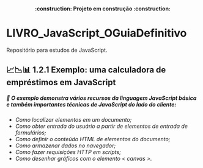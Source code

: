 <h4 align="center"> 
    :construction:  Projeto em construção  :construction:
</h4>

# LIVRO_JavaScript_OGuiaDefinitivo
Repositório para estudos de JavaScript.

## 📈📉📊 1.2.1 Exemplo: uma calculadora de empréstimos em JavaScript 

##### 📌 O exemplo demonstra vários recursos da linguagem JavaScript básica e também importantes técnicas de JavaScript do lado do cliente:

- <i> Como localizar elementos em um documento; </i>
- <i> Como obter entrada do usuário a partir de elementos de entrada de formulários; </i>
- <i> Como definir o conteúdo HTML de elementos do documento; </i>
- <i> Como armazenar dados no navegador; </i>
- <i> Como fazer requisições HTTP em scripts; </i>
- <i> Como desenhar gráficos com o elemento < canvas >. </i>
